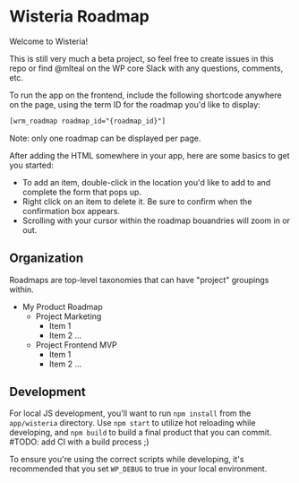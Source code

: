 # Wisteria Roadmap

Welcome to Wisteria!

This is still very much a beta project, so feel free to 
create issues in this repo or find @mlteal on the WP core 
Slack with any questions, comments, etc. 

To run the app on the frontend, include the 
following shortcode anywhere on the page, using the 
term ID for the roadmap you'd like to display: 

```html
[wrm_roadmap roadmap_id="{roadmap_id}"]
```

Note: only one roadmap can be displayed per page.

After adding the HTML somewhere in your app, here are some 
basics to get you started: 

- To add an item, double-click in the location you'd like
  to add to and complete the form that pops up.
- Right click on an item to delete it. Be sure to confirm
  when the confirmation box appears.
- Scrolling with your cursor within the roadmap bouandries
  will zoom in or out.

## Organization

Roadmaps are top-level taxonomies that can have "project"
groupings within.

- My Product Roadmap
  - Project Marketing
    - Item 1
    - Item 2 ...
  - Project Frontend MVP
    - Item 1
    - Item 2 ...

## Development

For local JS development, you'll want to run `npm install` from
the `app/wisteria` directory. Use `npm start` to utilize hot reloading
while developing, and `npm build` to build a final product that you can
commit. #TODO: add CI with a build process ;)

To ensure you're using the correct scripts while developing, it's
recommended that you set `WP_DEBUG` to true in your local environment.
